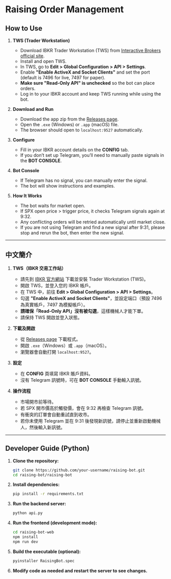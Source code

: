 # Raising Order Management

## How to Use

1. **TWS (Trader Workstation)**
   - Download IBKR Trader Workstation (TWS) from [Interactive Brokers official site](https://www.interactivebrokers.com/en/index.php?f=16040).
   - Install and open TWS.
   - In TWS, go to **Edit > Global Configuration > API > Settings**.
   - Enable **"Enable ActiveX and Socket Clients"** and set the port (default is 7496 for live, 7497 for paper).
   - **Make sure "Read-Only API" is unchecked** so the bot can place orders.
   - Log in to your IBKR account and keep TWS running while using the bot.

2. **Download and Run**
   - Download the app zip from the [Releases page](https://github.com/your-username/raising-bot/releases).
   - Open the `.exe` (Windows) or `.app` (macOS) file.
   - The browser should open to `localhost:9527` automatically.

3. **Configure**
   - Fill in your IBKR account details on the **CONFIG** tab.
   - If you don’t set up Telegram, you’ll need to manually paste signals in the **BOT CONSOLE**.

4. **Bot Console**
   - If Telegram has no signal, you can manually enter the signal.
   - The bot will show instructions and examples.

5. **How It Works**
   - The bot waits for market open.
   - If SPX open price > trigger price, it checks Telegram signals again at 9:32.
   - Any conflicting orders will be retried automatically until market close.
   - If you are not using Telegram and find a new signal after 9:31, please stop and rerun the bot, then enter the new signal.

---

## 中文簡介

1. **TWS（IBKR 交易工作站）**
   - 請先到 [IBKR 官方網站](https://www.interactivebrokers.com/en/index.php?f=16040) 下載並安裝 Trader Workstation (TWS)。
   - 開啟 TWS，並登入您的 IBKR 帳戶。
   - 在 TWS 中，前往 **Edit > Global Configuration > API > Settings**。
   - 勾選 **"Enable ActiveX and Socket Clients"**，並設定端口（預設 7496 為真實帳戶，7497 為模擬帳戶）。
   - **請確保「Read-Only API」沒有被勾選**，這樣機械人才能下單。
   - 請保持 TWS 開啟並登入狀態。
2. **下載及開啟**
   - 從 [Releases page](https://github.com/your-username/raising-bot/releases) 下載程式。
   - 開啟 `.exe`（Windows）或 `.app`（macOS）。
   - 瀏覽器會自動打開 `localhost:9527`。

2. **設定**
   - 在 **CONFIG** 頁填寫 IBKR 賬戶資料。
   - 沒有 Telegram 訊號時，可在 **BOT CONSOLE** 手動輸入訊號。

3. **操作流程**
   - 市場開市前等待。
   - 若 SPX 開市價高於觸發價，會在 9:32 再檢查 Telegram 訊號。
   - 有衝突的訂單會自動重試直到收市。
   - 若你未使用 Telegram 並在 9:31 後發現新訊號，請停止並重新啟動機械人，然後輸入新訊號。

---

## Developer Guide (Python)

1. **Clone the repository:**
   ```bash
   git clone https://github.com/your-username/raising-bot.git
   cd raising-bot/raising-bot
   ```

2. **Install dependencies:**
   ```bash
   pip install -r requirements.txt
   ```

3. **Run the backend server:**
   ```bash
   python api.py
   ```

4. **Run the frontend (development mode):**
   ```bash
   cd raising-bot-web
   npm install
   npm run dev
   ```

5. **Build the executable (optional):**
   ```bash
   pyinstaller RaisingBot.spec
   ```

6. **Modify code as needed and restart the server to see changes.**
